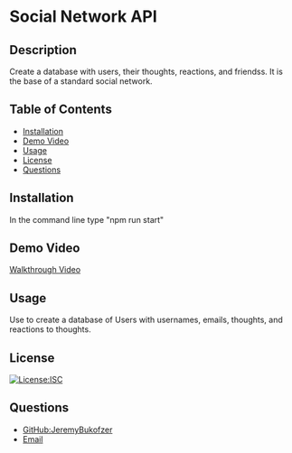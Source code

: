 # Social Network API

  ## Description

  Create a database with users, their thoughts, reactions, and friendss. It is the base of a  standard social network.

  ## Table of Contents

  - [Installation](#installation)
  - [Demo Video](#demo-video)
  - [Usage](#usage)
  - [License](#license)
  - [Questions](#questions)


  ## Installation

  In the command line type "npm run start"

  ## Demo Video

  [Walkthrough Video]()

  ## Usage 

  Use to create a database of Users with usernames, emails, thoughts, and reactions to thoughts.

  ## License

  [![License:ISC](https://img.shields.io/badge/License-ISC-blue.svg)](https://opensource.org/licenses/ISC)
  

  ## Questions
   - [GitHub:JeremyBukofzer](https://github.com/JeremyBukofzer)
   - [Email](jlbukofzer@gmail.com)

